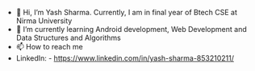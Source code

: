- 👋 Hi, I’m Yash Sharma. Currently, I am in final year of Btech CSE at Nirma University 
- 🌱 I’m currently learning Android development, Web Development and Data Structures and Algorithms
- 📫 How to reach me 
- LinkedIn: - https://www.linkedin.com/in/yash-sharma-853210211/

<!---
YashSharma-2004/YashSharma-2004 is a ✨ special ✨ repository because its `README.md` (this file) appears on your GitHub profile.
You can click the Preview link to take a look at your changes.
--->
